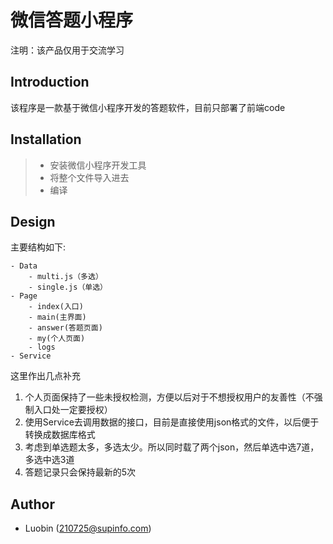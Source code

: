 # 微信答题小程序

注明：该产品仅用于交流学习

## Introduction

该程序是一款基于微信小程序开发的答题软件，目前只部署了前端code

## Installation
> - 安装微信小程序开发工具
> - 将整个文件导入进去
> - 编译

## Design

主要结构如下:
```
- Data
	- multi.js（多选）
	- single.js（单选）
- Page
	- index(入口)
	- main(主界面)
	- answer(答题页面)
	- my(个人页面)
	- logs
- Service
```

这里作出几点补充
1. 个人页面保持了一些未授权检测，方便以后对于不想授权用户的友善性（不强制入口处一定要授权）
2. 使用Service去调用数据的接口，目前是直接使用json格式的文件，以后便于转换成数据库格式
3. 考虑到单选题太多，多选太少。所以同时载了两个json，然后单选中选7道，多选中选3道
4. 答题记录只会保持最新的5次

## Author

- Luobin (210725@supinfo.com)
